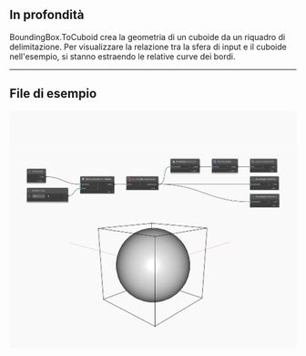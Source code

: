 ## In profondità
BoundingBox.ToCuboid crea la geometria di un cuboide da un riquadro di delimitazione. Per visualizzare la relazione tra la sfera di input e il cuboide nell'esempio, si stanno estraendo le relative curve dei bordi.
___
## File di esempio

![ToCuboid](./Autodesk.DesignScript.Geometry.BoundingBox.ToCuboid_img.jpg)

